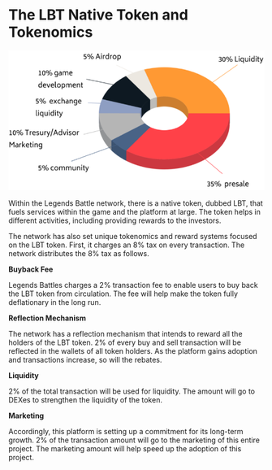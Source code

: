 # The LBT Native Token and Tokenomics

![](.gitbook/assets/10.png)

Within the Legends Battle network, there is a native token, dubbed LBT, that fuels services within the game and the platform at large. The token helps in different activities, including providing rewards to the investors.

The network has also set unique tokenomics and reward systems focused on the LBT token. First, it charges an 8% tax on every transaction. The network distributes the 8% tax as follows.

**Buyback Fee**

Legends Battles charges a 2% transaction fee to enable users to buy back the LBT token from circulation. The fee will help make the token fully deflationary in the long run.

**Reflection Mechanism**

The network has a reflection mechanism that intends to reward all the holders of the LBT token. 2% of every buy and sell transaction will be reflected in the wallets of all token holders. As the platform gains adoption and transactions increase, so will the rebates.

**Liquidity**

2% of the total transaction will be used for liquidity. The amount will go to DEXes to strengthen the liquidity of the token.

**Marketing**

Accordingly, this platform is setting up a commitment for its long-term growth. 2% of the transaction amount will go to the marketing of this entire project. The marketing amount will help speed up the adoption of this project.




